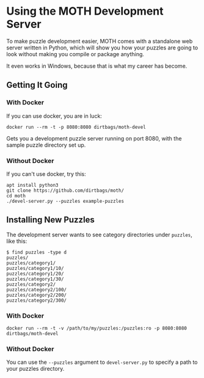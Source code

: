 Using the MOTH Development Server
======================

To make puzzle development easier,
MOTH comes with a standalone web server written in Python,
which will show you how your puzzles are going to look without making you compile or package anything.

It even works in Windows,
because that is what my career has become.


Getting It Going
----------------

### With Docker

If you can use docker, you are in luck:

	docker run --rm -t -p 8080:8080 dirtbags/moth-devel

Gets you a development puzzle server running on port 8080,
with the sample puzzle directory set up.


### Without Docker

If you can't use docker,
try this:

	apt install python3
	git clone https://github.com/dirtbags/moth/
	cd moth
	./devel-server.py --puzzles example-puzzles


Installing New Puzzles
-----------------------------

The development server wants to see category directories under `puzzles`,
like this:

	$ find puzzles -type d
	puzzles/
	puzzles/category1/
	puzzles/category1/10/
	puzzles/category1/20/
	puzzles/category1/30/
	puzzles/category2/
	puzzles/category2/100/
	puzzles/category2/200/
	puzzles/category2/300/


### With Docker

	docker run --rm -t -v /path/to/my/puzzles:/puzzles:ro -p 8080:8080 dirtbags/moth-devel


### Without Docker

You can use the `--puzzles` argument to `devel-server.py`
to specify a path to your puzzles directory.
